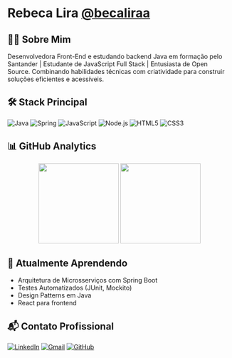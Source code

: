 # Rebeca Lira [@becaliraa](https://github.com/becaliraa)

## 👩‍💻 Sobre Mim
Desenvolvedora Front-End e estudando backend Java em formação pelo Santander | Estudante de JavaScript Full Stack | Entusiasta de Open Source. Combinando habilidades técnicas com criatividade para construir soluções eficientes e acessíveis.

## 🛠 Stack Principal
![Java](https://img.shields.io/badge/Java-ED8B00?style=for-the-badge&logo=openjdk&logoColor=white)
![Spring](https://img.shields.io/badge/Spring-6DB33F?style=for-the-badge&logo=spring&logoColor=white)
![JavaScript](https://img.shields.io/badge/JavaScript-F7DF1E?style=for-the-badge&logo=javascript&logoColor=black)
![Node.js](https://img.shields.io/badge/Node.js-339933?style=for-the-badge&logo=nodedotjs&logoColor=white)
![HTML5](https://img.shields.io/badge/HTML5-E34F26?style=for-the-badge&logo=html5&logoColor=white)
![CSS3](https://img.shields.io/badge/CSS3-1572B6?style=for-the-badge&logo=css3&logoColor=white)

## 📊 GitHub Analytics
<div align="center">
  <img height="180em" src="https://github-readme-stats.vercel.app/api?username=becaliraa&show_icons=true&theme=tokyonight&include_all_commits=true&count_private=true"/>
  <img height="180em" src="https://github-readme-stats.vercel.app/api/top-langs/?username=becaliraa&layout=compact&langs_count=7&theme=tokyonight"/>
</div>


## 🌱 Atualmente Aprendendo
- Arquitetura de Microsserviços com Spring Boot
- Testes Automatizados (JUnit, Mockito)
- Design Patterns em Java
- React para frontend

## 📬 Contato Profissional
[![LinkedIn](https://img.shields.io/badge/LinkedIn-0A66C2?style=for-the-badge&logo=linkedin&logoColor=white)](https://www.linkedin.com/in/becalira/)
[![Gmail](https://img.shields.io/badge/Gmail-D14836?style=for-the-badge&logo=gmail&logoColor=white)](mailto:ninenine.lira@gmail.com)
[![GitHub](https://img.shields.io/badge/GitHub-100000?style=for-the-badge&logo=github&logoColor=white)](https://github.com/becaliraa)

